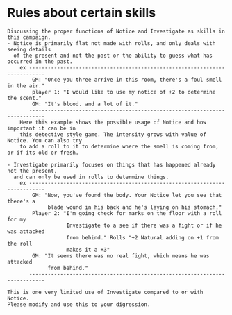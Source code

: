 # Rules about certain skills

    Discussing the proper functions of Notice and Investigate as skills in this campaign.
    - Notice is primarily flat not made with rolls, and only deals with seeing details
      of the present and not the past or the ability to guess what has occurred in the past.
        ex ---------------------------------------------------------------------------
            GM: "Once you three arrive in this room, there's a foul smell in the air."
            player 1: "I would like to use my notice of +2 to determine the scent."
            GM: "It's blood. and a lot of it."
           ---------------------------------------------------------------------------
        Here this example shows the possible usage of Notice and how important it can be in
        this detective style game. The intensity grows with value of Notice. You can also try
        to add a roll to it to determine where the smell is coming from, or if its old or fresh.

    - Investigate primarily focuses on things that has happened already not the present,
      and can only be used in rolls to determine things.
        ex ---------------------------------------------------------------------------
            GM: "Now, you've found the body. Your Notice let you see that there's a
                 blade wound in his back and he's laying on his stomach."
            Player 2: "I'm going check for marks on the floor with a roll for my
                       Investigate to a see if there was a fight or if he was attacked
                       from behind." Rolls "+2 Natural adding on +1 from the roll
                       makes it a +3"
            GM: "It seems there was no real fight, which means he was attacked
                 from behind."
           ---------------------------------------------------------------------------

    This is one very limited use of Investigate compared to or with Notice.
    Please modify and use this to your digression.
